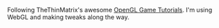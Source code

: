 Following TheThinMatrix's awesome [OpenGL Game Tutorials][0]. I'm using WebGL and making tweaks along the way.

[0]: https://www.youtube.com/playlist?list=PLRIWtICgwaX0u7Rf9zkZhLoLuZVfUksDP
